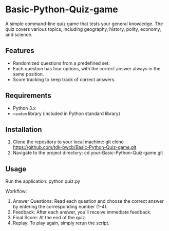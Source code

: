# Basic-Python-Quiz-game

A simple command-line quiz game that tests your general knowledge. The quiz covers various topics, including geography, history, polity, economy, and science.

## Features

- Randomized questions from a predefined set.
- Each question has four options, with the correct answer always in the same position.
- Score tracking to keep track of correct answers.

## Requirements

- Python 3.x
- `random` library (included in Python standard library)

## Installation

1. Clone the repository to your local machine: git clone https://github.com/tdk-bwcb/Basic-Python-Quiz-game.git
2. Navigate to the project directory: cd your-Basic-Python-Quiz-game.git

## Usage

Run the application: python quiz.py

Workflow: 
1. Answer Questions: Read each question and choose the correct answer by entering the corresponding number (1-4).
2. Feedback: After each answer, you'll receive immediate feedback.
3. Final Score: At the end of the quiz.
4. Replay: To play again, simply rerun the script.
